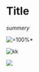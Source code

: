 # Title
*summery*

![=100%*](https://upload.wikimedia.org/wikipedia/commons/thumb/f/f3/Builder_UML_class_diagram.svg/800px-Builder_UML_class_diagram.svg.png)

![kk](https://upload.wikimedia.org/wikipedia/commons/8/87/W3sDesign_Builder_Design_Pattern_UML.jpg)

![](https://www.google.com.hk/images/branding/googlelogo/2x/googlelogo_color_120x44dp.png)